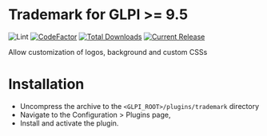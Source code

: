 # Trademark for GLPI >= 9.5

![Lint](https://github.com/lyseontech/trademark/workflows/Lint/badge.svg)
[![CodeFactor](https://www.codefactor.io/repository/github/lyseontech/trademark/badge)](https://www.codefactor.io/repository/github/lyseontech/trademark)
[![Total Downloads](https://img.shields.io/github/downloads/lyseontech/trademark/total.svg)](https://github.com/lyseontech/trademark/releases)
[![Current Release](https://img.shields.io/github/release/lyseontech/trademark.svg)](https://github.com/lyseontech/trademark/releases/latest)

Allow customization of logos, background and custom CSSs

# Installation
 * Uncompress the archive to the `<GLPI_ROOT>/plugins/trademark` directory
 * Navigate to the Configuration > Plugins page,
 * Install and activate the plugin.

